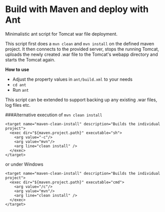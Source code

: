 # Build with Maven and deploy with Ant
Minimalistic ant script for Tomcat war file deployment. 

This script first does a ``mvn clean`` and ``mvn install`` on the defined maven project. It then connects to the provided server, stops the running Tomcat, uploads the newly created .war file to the Tomcat's webapp directory and starts the Tomcat again.


 **How to use**
 
* Adjust the property values in ``ant/build.xml`` to your needs
* ``cd ant``
* Run ``ant``


This script can be extended to support backing up any existing .war files, log files etc.

###Alternative execution of ``mvn clean install``
```
<target name="maven-clean-install" description="Builds the individual project">
  <exec dir="${maven.project.path}" executable="sh">
    <arg value="-c"/>
    <arg value="mvn"/>
    <arg line="clean install" />
  </exec>
</target>
```
or under Windows
```
<target name="maven-clean-install" description="Builds the individual project">
  <exec dir="${maven.project.path}" executable="cmd">
    <arg value="/c"/>
    <arg value="mvn"/>
    <arg line="clean install" />
  </exec>
</target>
```
